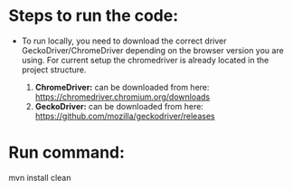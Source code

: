# Steps to run the code:
- To run locally, you need to download the correct driver GeckoDriver/ChromeDriver depending on the browser version you are using.
For current setup the chromedriver is already located in the project structure.

     1. **ChromeDriver:** can be downloaded from here: https://chromedriver.chromium.org/downloads
     2.  **GeckoDriver:** can be downloaded from here: https://github.com/mozilla/geckodriver/releases


# Run command:
mvn install clean
